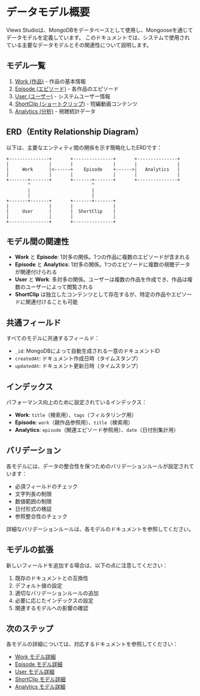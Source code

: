# データモデル概要

Views Studioは、MongoDBをデータベースとして使用し、Mongooseを通じてデータモデルを定義しています。
このドキュメントでは、システムで使用されている主要なデータモデルとその関連性について説明します。

## モデル一覧

1. [Work (作品)](./Work.js.md) - 作品の基本情報
2. [Episode (エピソード)](./Episode.js.md) - 各作品のエピソード
3. [User (ユーザー)](./User.js.md) - システムユーザー情報
4. [ShortClip (ショートクリップ)](./ShortClip.js.md) - 短編動画コンテンツ
5. [Analytics (分析)](./Analytics.js.md) - 視聴統計データ

## ERD（Entity Relationship Diagram）

以下は、主要なエンティティ間の関係を示す簡略化したERDです：

```
+---------------+       +---------------+       +---------------+
|               |       |               |       |               |
|     Work      |<------+    Episode    +------>|   Analytics   |
|               |       |               |       |               |
+-------+-------+       +-------+-------+       +---------------+
        ^                       ^
        |                       |
        |                       |
+-------+-------+       +-------+-------+
|               |       |               |
|     User      |       |  ShortClip    |
|               |       |               |
+---------------+       +---------------+
```

## モデル間の関連性

- **Work** と **Episode**: 1対多の関係。1つの作品に複数のエピソードが含まれる
- **Episode** と **Analytics**: 1対多の関係。1つのエピソードに複数の視聴データが関連付けられる
- **User** と **Work**: 多対多の関係。ユーザーは複数の作品を作成でき、作品は複数のユーザーによって閲覧される
- **ShortClip** は独立したコンテンツとして存在するが、特定の作品やエピソードに関連付けることも可能

## 共通フィールド

すべてのモデルに共通するフィールド：

- `_id`: MongoDBによって自動生成される一意のドキュメントID
- `createdAt`: ドキュメント作成日時（タイムスタンプ）
- `updatedAt`: ドキュメント更新日時（タイムスタンプ）

## インデックス

パフォーマンス向上のために設定されているインデックス：

- **Work**: `title`（検索用）、`tags`（フィルタリング用）
- **Episode**: `work`（親作品参照用）、`title`（検索用）
- **Analytics**: `episode`（関連エピソード参照用）、`date`（日付別集計用）

## バリデーション

各モデルには、データの整合性を保つためのバリデーションルールが設定されています：

- 必須フィールドのチェック
- 文字列長の制限
- 数値範囲の制限
- 日付形式の検証
- 参照整合性のチェック

詳細なバリデーションルールは、各モデルのドキュメントを参照してください。

## モデルの拡張

新しいフィールドを追加する場合は、以下の点に注意してください：

1. 既存のドキュメントとの互換性
2. デフォルト値の設定
3. 適切なバリデーションルールの追加
4. 必要に応じたインデックスの設定
5. 関連するモデルへの影響の確認

## 次のステップ

各モデルの詳細については、対応するドキュメントを参照してください：

- [Work モデル詳細](./Work.js.md)
- [Episode モデル詳細](./Episode.js.md)
- [User モデル詳細](./User.js.md)
- [ShortClip モデル詳細](./ShortClip.js.md)
- [Analytics モデル詳細](./Analytics.js.md)
